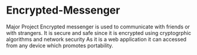 # Encrypted-Messenger
Major Project
Encrypted messenger is used to communicate with friends or with strangers.
It is secure and safe since it is encrypted using cryptogrphic algorithms and network security
As it is a web application it can accessed from any device which promotes portability.
